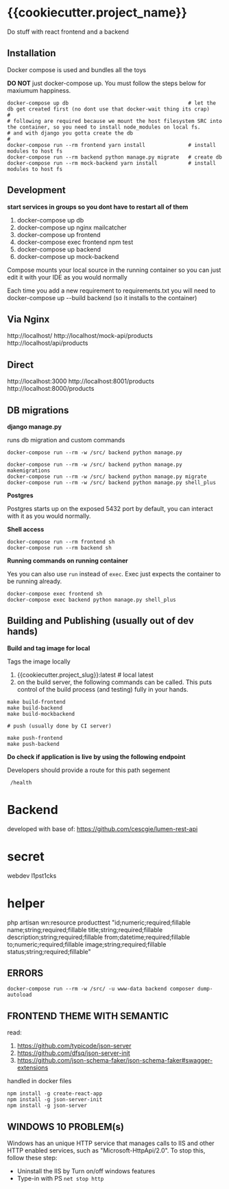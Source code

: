 {{cookiecutter.project_name}}
=============================

Do stuff with react frontend and a backend


## Installation

Docker compose is used and bundles all the toys

**DO NOT** just docker-compose up.
You must follow the steps below for maxiumum happiness.

```
docker-compose up db                                       # let the db get created first (no dont use that docker-wait thing its crap)
#
# following are required because we mount the host filesystem SRC into the container, so you need to install node_modules on local fs.
# and with django you gotta create the db
#
docker-compose run --rm frontend yarn install              # install modules to host fs 
docker-compose run --rm backend python manage.py migrate   # create db
docker-compose run --rm mock-backend yarn install          # install modules to host fs 
```

Development
-----------

**start services in groups so you dont have to restart all of them**

1. docker-compose up db
2. docker-compose up nginx mailcatcher
3. docker-compose up frontend
4. docker-compose exec frontend npm test
5. docker-compose up backend
6. docker-compose up mock-backend

Compose mounts your local source in the running container so you can just edit it with your IDE as you would normally

Each time you add a new requirement to requirements.txt you will need to docker-compose up --build backend (so it installs to the container)

Via Nginx
---------

http://localhost/
http://localhost/mock-api/products
http://localhost/api/products

Direct
------

http://localhost:3000
http://localhost:8001/products
http://localhost:8000/products


DB migrations
-------------

**django manage.py**

runs db migration and custom commands

```
docker-compose run --rm -w /src/ backend python manage.py

docker-compose run --rm -w /src/ backend python manage.py makemigrations
docker-compose run --rm -w /src/ backend python manage.py migrate
docker-compose run --rm -w /src/ backend python manage.py shell_plus
```

**Postgres**

Postgres starts up on the exposed 5432 port by default, you can interact with it as you would normally.


**Shell access**

```
docker-compose run --rm frontend sh
docker-compose run --rm backend sh
```

**Running commands on running container**

Yes you can also use `run` instead of `exec`. Exec just expects the container to be running already.

```
docker-compose exec frontend sh
docker-compose exec backend python manage.py shell_plus
```

Building and Publishing (usually out of dev hands)
--------------------------------------------------


**Build and tag image for local**

Tags the image locally

1. {{cookiecutter.project_slug}}:latest  # local latest
2. on the build server, the following commands can be called. This puts control of the build process (and testing) fully in your hands.

```
make build-frontend
make build-backend
make build-mockbackend

# push (usually done by CI server)

make push-frontend
make push-backend
```


**Do check if application is live by using the following endpoint**

Developers should provide a route for this path segement

```
 /health
```

# Backend

developed with base of: https://github.com/cescgie/lumen-rest-api


# secret

webdev
l1pst1cks



# helper 

php artisan wn:resource producttest "id;numeric;required;fillable name;string;required;fillable title;string;required;fillable description;string;required;fillable from;datetime;required;fillable to;numeric;required;fillable image;string;required;fillable status;string;required;fillable"

## ERRORS

```
docker-compose run --rm -w /src/ -u www-data backend composer dump-autoload
```

## FRONTEND THEME WITH SEMANTIC

read:

1. https://github.com/typicode/json-server
2. https://github.com/dfsq/json-server-init
3. https://github.com/json-schema-faker/json-schema-faker#swagger-extensions

handled in docker files

```
npm install -g create-react-app
npm install -g json-server-init
npm install -g json-server
```


## WINDOWS 10 PROBLEM(s)
Windows has an unique HTTP service that manages calls to IIS and other HTTP enabled services, such as "Microsoft-HttpApi/2.0".
To stop this, follow these step:
* Uninstall the IIS by Turn on/off windows features
* Type-in with PS `net stop http`



